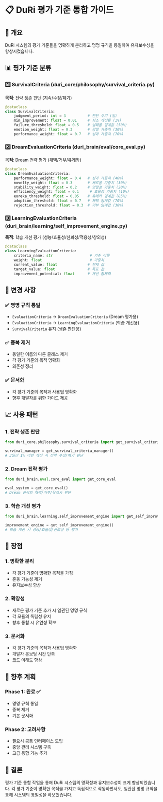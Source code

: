 # 📋 DuRi 평가 기준 통합 가이드

## 🎯 개요

DuRi 시스템의 평가 기준들을 명확하게 분리하고 명명 규칙을 통일하여 유지보수성을 향상시켰습니다.

## 📊 평가 기준 분류

### 1️⃣ **SurvivalCriteria** (duri_core/philosophy/survival_criteria.py)
**목적**: 전략 생존 판단 (지속/수정/폐기)
```python
@dataclass
class SurvivalCriteria:
    judgment_period: int = 3          # 판단 주기 (일)
    min_improvement: float = 0.01     # 최소 개선률 (1%)
    failure_threshold: float = 0.5    # 실패율 임계값 (50%)
    emotion_weight: float = 0.3       # 감정 가중치 (30%)
    performance_weight: float = 0.7   # 성과 가중치 (70%)
```

### 2️⃣ **DreamEvaluationCriteria** (duri_brain/eval/core_eval.py)
**목적**: Dream 전략 평가 (채택/거부/유레카)
```python
@dataclass
class DreamEvaluationCriteria:
    performance_weight: float = 0.4   # 성과 가중치 (40%)
    novelty_weight: float = 0.3       # 새로움 가중치 (30%)
    stability_weight: float = 0.2     # 안정성 가중치 (20%)
    efficiency_weight: float = 0.1     # 효율성 가중치 (10%)
    eureka_threshold: float = 0.85    # 유레카 임계값 (85%)
    adoption_threshold: float = 0.7   # 채택 임계값 (70%)
    rejection_threshold: float = 0.3  # 거부 임계값 (30%)
```

### 3️⃣ **LearningEvaluationCriteria** (duri_brain/learning/self_improvement_engine.py)
**목적**: 학습 개선 평가 (성능/효율성/신뢰성/적응성/창의성)
```python
@dataclass
class LearningEvaluationCriteria:
    criteria_name: str                 # 기준 이름
    weight: float                      # 가중치
    current_value: float              # 현재 값
    target_value: float               # 목표 값
    improvement_potential: float      # 개선 잠재력
```

## 🔄 변경 사항

### ✅ **명명 규칙 통일**
- `EvaluationCriteria` → `DreamEvaluationCriteria` (Dream 평가용)
- `EvaluationCriteria` → `LearningEvaluationCriteria` (학습 개선용)
- `SurvivalCriteria` 유지 (생존 판단용)

### ✅ **중복 제거**
- 동일한 이름의 다른 클래스 제거
- 각 평가 기준의 목적 명확화
- 의존성 정리

### ✅ **문서화**
- 각 평가 기준의 목적과 사용법 명확화
- 향후 개발자를 위한 가이드 제공

## 📈 사용 패턴

### **1. 전략 생존 판단**
```python
from duri_core.philosophy.survival_criteria import get_survival_criteria_manager

survival_manager = get_survival_criteria_manager()
# 3일간 1% 미만 개선 시 전략 수정/폐기 판단
```

### **2. Dream 전략 평가**
```python
from duri_brain.eval.core_eval import get_core_eval

eval_system = get_core_eval()
# Dream 전략의 채택/거부/유레카 판단
```

### **3. 학습 개선 평가**
```python
from duri_brain.learning.self_improvement_engine import get_self_improvement_engine

improvement_engine = get_self_improvement_engine()
# 학습 개선 시 성능/효율성/신뢰성 등 평가
```

## 🎯 장점

### **1. 명확한 분리**
- 각 평가 기준이 명확한 목적을 가짐
- 혼동 가능성 제거
- 유지보수성 향상

### **2. 확장성**
- 새로운 평가 기준 추가 시 일관된 명명 규칙
- 각 모듈의 독립성 유지
- 향후 통합 시 유연성 확보

### **3. 문서화**
- 각 평가 기준의 목적과 사용법 명확화
- 개발자 온보딩 시간 단축
- 코드 이해도 향상

## 🚀 향후 계획

### **Phase 1: 완료 ✅**
- 명명 규칙 통일
- 중복 제거
- 기본 문서화

### **Phase 2: 고려사항**
- 필요시 공통 인터페이스 도입
- 중앙 관리 시스템 구축
- 고급 통합 기능 추가

## 📝 결론

평가 기준 통합 작업을 통해 DuRi 시스템의 명확성과 유지보수성이 크게 향상되었습니다. 각 평가 기준이 명확한 목적을 가지고 독립적으로 작동하면서도, 일관된 명명 규칙을 통해 시스템의 통일성을 확보했습니다.

